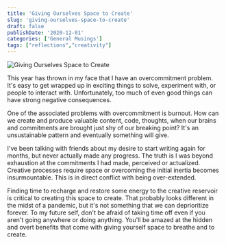 ```yaml
---
title: 'Giving Ourselves Space to Create'
slug: 'giving-ourselves-space-to-create'
draft: false
publishDate: '2020-12-01'
categories: ['General Musings']
tags: ["reflections","creativity"]
---
```

![Giving Ourselves Space to Create](images/flower-amongst-lily-pads.jpg#center)

This year has thrown in my face that I have an overcommitment problem. It's easy to get wrapped up in exciting things to solve, experiment with, or people to interact with. Unfortunately, too much of even good things can have strong negative consequences.

One of the associated problems with overcommitment is burnout. How can we create and produce valuable content, code, thoughts, when our brains and commitments are brought just shy of our breaking point? It's an unsustainable pattern and eventually something will give.

I've been talking with friends about my desire to start writing again for months, but never actually made any progress. The truth is I was beyond exhaustion at the commitments I had made, perceived or actualized. Creative processes require space or overcoming the initial inertia becomes insurmountable. This is in direct conflict with being over-extended.

Finding time to recharge and restore some energy to the creative reservoir is critical to creating this space to create. That probably looks different in the midst of a pandemic, but it's not something that we can deprioritize forever. To my future self, don't be afraid of taking time off even if you aren't going anywhere or doing anything. You'll be amazed at the hidden and overt benefits that come with giving yourself space to breathe and to create.
